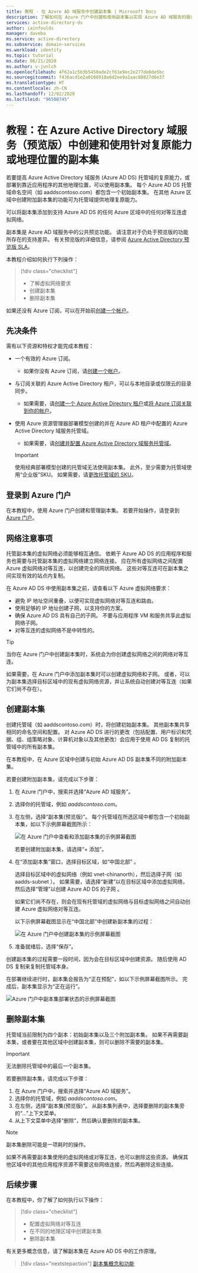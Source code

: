 ```yaml
---
title: 教程 - 在 Azure AD 域服务中创建副本集 | Microsoft Docs
description: 了解如何在 Azure 门户中创建和使用副本集以实现 Azure AD 域服务的服务复原
services: active-directory-ds
author: iainfoulds
manager: daveba
ms.service: active-directory
ms.subservice: domain-services
ms.workload: identity
ms.topic: tutorial
ms.date: 08/21/2020
ms.author: v-junlch
ms.openlocfilehash: 4f62a1c5b3b5450ade2cf61e9ec2e277de0de5bc
ms.sourcegitcommit: f436acd1e2a0108918a6d2ee9a1aac88827d6e37
ms.translationtype: HT
ms.contentlocale: zh-CN
ms.lasthandoff: 12/02/2020
ms.locfileid: "96508745"
---
```

# <a name="tutorial-create-and-use-replica-sets-for-resiliency-or-geolocation-in-azure-active-directory-domain-services-preview"></a>教程：在 Azure Active Directory 域服务（预览版）中创建和使用针对复原能力或地理位置的副本集

若要提高 Azure Active Directory 域服务 (Azure AD DS) 托管域的复原能力，或部署到靠近应用程序的其他地理位置，可以使用副本集。 每个 Azure AD DS 托管域命名空间（如 aaddscontoso.com）都包含一个初始副本集。 在其他 Azure 区域中创建附加副本集的功能可为托管域提供地理复原能力。

可以将副本集添加到支持 Azure AD DS 的任何 Azure 区域中的任何对等互连虚拟网络。

副本集是 Azure AD 域服务中的公共预览功能。 请注意对于仍处于预览版的功能所存在的支持差异。 有关预览版的详细信息，请参阅 [Azure Active Directory 预览版 SLA](https://www.azure.cn/support/legal/)。

本教程介绍如何执行下列操作：

> [!div class="checklist"]
> * 了解虚拟网络要求
> * 创建副本集
> * 删除副本集

如果还没有 Azure 订阅，可以在开始前[创建一个帐户](https://www.microsoft.com/china/azure/index.html?fromtype=cn)。

## <a name="prerequisites"></a>先决条件

需有以下资源和特权才能完成本教程：

* 一个有效的 Azure 订阅。
    * 如果你没有 Azure 订阅，请[创建一个帐户](https://www.microsoft.com/china/azure/index.html?fromtype=cn)。
* 与订阅关联的 Azure Active Directory 租户，可以与本地目录或仅限云的目录同步。
    * 如果需要，请[创建一个 Azure Active Directory 租户][create-azure-ad-tenant]或[将 Azure 订阅关联到你的帐户][associate-azure-ad-tenant]。
* 使用 Azure 资源管理器部署模型创建的并在 Azure AD 租户中配置的 Azure Active Directory 域服务托管域。
    * 如果需要，请[创建并配置 Azure Active Directory 域服务托管域][tutorial-create-instance]。

    > [!IMPORTANT]
    > 使用经典部署模型创建的托管域无法使用副本集。 此外，至少需要为托管域使用“企业版”SKU。 如果需要，请[更改托管域的 SKU][howto-change-sku]。

## <a name="sign-in-to-the-azure-portal"></a>登录到 Azure 门户

在本教程中，使用 Azure 门户创建和管理副本集。 若要开始操作，请登录到 [Azure 门户](https://portal.azure.cn)。

## <a name="networking-considerations"></a>网络注意事项

托管副本集的虚拟网络必须能够相互通信。 依赖于 Azure AD DS 的应用程序和服务也需要与托管副本集的虚拟网络建立网络连接。 应在所有虚拟网络之间配置 Azure 虚拟网络对等互连，以创建完全的网状网络。 这些对等互连可在副本集之间实现有效的站点内复制。

在 Azure AD DS 中使用副本集之前，请查看以下 Azure 虚拟网络要求：

* 避免 IP 地址空间重叠，以便可实现虚拟网络对等互连和路由。
* 使用足够的 IP 地址创建子网，以支持你的方案。
* 确保 Azure AD DS 具有自己的子网。 不要与应用程序 VM 和服务共享此虚拟网络子网。
* 对等互连的虚拟网络不是中转性的。

> [!TIP]
> 当你在 Azure 门户中创建副本集时，系统会为你创建虚拟网络之间的网络对等互连。
>
> 如果需要，在 Azure 门户中添加副本集时可以创建虚拟网络和子网。 或者，可以为副本集选择目标区域中的现有虚拟网络资源，并让系统自动创建对等互连（如果它们尚不存在）。

## <a name="create-a-replica-set"></a>创建副本集

创建托管域（如 aaddscontoso.com）时，将创建初始副本集。 其他副本集共享相同的命名空间和配置。 对 Azure AD DS 进行的更改（包括配置、用户标识和凭据、组、组策略对象、计算机对象以及其他更改）会应用于使用 AD DS 复制的托管域中的所有副本集。

在本教程中，在 Azure 区域中创建与初始 Azure AD DS 副本集不同的附加副本集。

若要创建附加副本集，请完成以下步骤：

1. 在 Azure 门户中，搜索并选择“Azure AD 域服务”。
1. 选择你的托管域，例如 *aaddscontoso.com*。
1. 在左侧，选择“副本集(预览版)”。 每个托管域在所选区域中都包含一个初始副本集，如以下示例屏幕截图所示：

    ![在 Azure 门户中查看和添加副本集的示例屏幕截图](./media/tutorial-create-replica-set/replica-set-list.png)

    若要创建附加副本集，请选择“+ 添加”。

1. 在“添加副本集”窗口，选择目标区域，如“中国北部” 。

    选择目标区域中的虚拟网络（例如 vnet-chinanorth），然后选择子网（如 aadds-subnet ）。 如果需要，请选择“新建”以在目标区域中添加虚拟网络，然后选择“管理”以创建 Azure AD DS 的子网 。

    如果它们尚不存在，则会在现有托管域的虚拟网络与目标虚拟网络之间自动创建 Azure 虚拟网络对等互连。

    以下示例屏幕截图显示在“中国北部”中创建新副本集的过程：

    ![在 Azure 门户中创建副本集的示例屏幕截图](./media/tutorial-create-replica-set/create-replica-set.png)

1. 准备就绪后，选择“保存”。

创建副本集的过程需要一段时间，因为会在目标区域中创建资源。 随后使用 AD DS 复制来复制托管域本身。

在部署继续进行时，副本集会报告为“正在预配”，如以下示例屏幕截图所示。 完成后，副本集显示为“正在运行”。

![Azure 门户中副本集部署状态的示例屏幕截图](./media/tutorial-create-replica-set/replica-set-provisioning.png)

## <a name="delete-a-replica-set"></a>删除副本集

托管域当前限制为四个副本：初始副本集以及三个附加副本集。 如果不再需要副本集，或者要在其他区域中创建副本集，则可以删除不需要的副本集。

> [!IMPORTANT]
> 无法删除托管域中的最后一个副本集。

若要删除副本集，请完成以下步骤：

1. 在 Azure 门户中，搜索并选择“Azure AD 域服务”。
1. 选择你的托管域，例如 *aaddscontoso.com*。
1. 在左侧，选择“副本集(预览版)”。 从副本集列表中，选择要删除的副本集旁的“…”上下文菜单。
1. 从上下文菜单中选择“删除”，然后确认要删除的副本集。

> [!NOTE]
> 副本集删除可能是一项耗时的操作。

如果不再需要副本集使用的虚拟网络或对等互连，也可以删除这些资源。 确保其他区域中的其他应用程序资源不需要这些网络连接，然后再删除这些连接。

## <a name="next-steps"></a>后续步骤

在本教程中，你了解了如何执行以下操作：

> [!div class="checklist"]
> * 配置虚拟网络对等互连
> * 在不同的地理区域中创建副本集
> * 删除副本集

有关更多概念信息，请了解副本集在 Azure AD DS 中的工作原理。

> [!div class="nextstepaction"]
> [副本集概念和功能][concepts-replica-sets]

<!-- INTERNAL LINKS -->
[replica-sets]: concepts-replica-sets.md
[tutorial-create-instance]: tutorial-create-instance-advanced.md
[create-azure-ad-tenant]: ../active-directory/fundamentals/sign-up-organization.md
[associate-azure-ad-tenant]: ../active-directory/fundamentals/active-directory-how-subscriptions-associated-directory.md
[howto-change-sku]: change-sku.md
[concepts-replica-sets]: concepts-replica-sets.md

